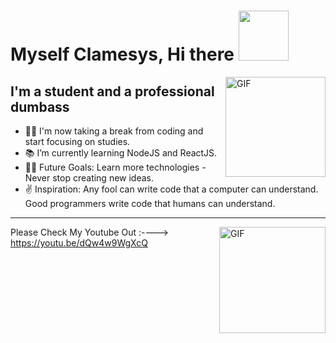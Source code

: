 # Myself Clamesys, Hi there <img width="80px" src="https://media.tenor.com/images/9ea72ef078139ced289852e8a4ea0c5c/tenor.gif" />

<img align="right" alt="GIF" height="160px" src="https://media.giphy.com/media/du3J3cXyzhj75IOgvA/giphy.gif" />

## I'm a student and a professional dumbass

- 👨‍💻 I'm now taking a break from coding and start focusing on studies.
- 📚 I’m currently learning NodeJS and ReactJS.
- 💪🏼 Future Goals: Learn more technologies - Never stop creating new ideas.
- ✌ Inspiration: Any fool can write code that a computer can understand. Good programmers write code that humans can understand.

---

<img align="right" alt="GIF" height="170px" src="https://media.giphy.com/media/J5B1Y8QZnzXXbLQIBu/giphy.gif" />

Please Check My Youtube Out :----> https://youtu.be/dQw4w9WgXcQ
